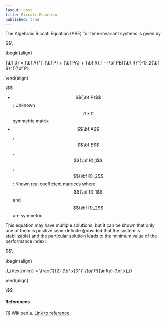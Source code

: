 ```yaml
---
layout: post
title: Riccati Equation
published: true
---
```


The Algebraic Riccati Equation (ARE) for time-invariant systems is given by

$$\\

\begin{align}

{\bf 0} = {\bf A}^T {\bf P} + {\bf PA} + {\bf R}_1 - {\bf PB}{\bf R}^{-1}_2{\bf B}^T{\bf P}  

\end{align}

\\$$

* $${\bf P}$$: Unknown $$n \times n$$ symmetric matrix
* $$\bf A$$, $$\bf B$$, $${\bf R}_1$$, $${\bf R}_2$$: Known real coefficient matrices where $${\bf R}_1$$ and $${\bf R}_2$$ are symmetric

This equation may have multiple solutions, but it can be shown that only one of them is positive semi-definite (provided that the system is stabilizable) and the particular solution leads to the minimum value of the performance index:

$$\\

\begin{align}

J_{\text{min}} = \frac{1}{2} {\bf x}_0^T {\bf P}_{\infty} {\bf x}_0  

\end{align}

\\$$



<!-- https://www.youtube.com/watch?v=PKjl0kCMJ0g
    https://www.youtube.com/watch?v=dX6KyIfpVqk-->

#### References

[1] Wikipedia. [Link to reference](https://en.wikipedia.org/wiki/Algebraic_Riccati_equation)
